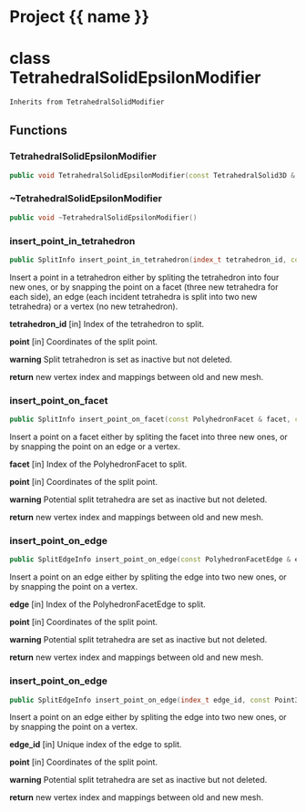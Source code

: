 <script setup>
import {useRoute} from 'vitepress'
const {path} = useRoute()
const tokens = path.split('/')
const words = tokens[2].split('-');
for (let i = 0; i < words.length; i++) {
    words[i] = words[i].charAt(0).toUpperCase() + words[i].slice(1);
    words[i] = words[i].replace('geode', 'Geode')
}
const name = words.join('-');
</script>
# Project {{ name }}

# class TetrahedralSolidEpsilonModifier


```cpp
Inherits from TetrahedralSolidModifier
```



## Functions

### TetrahedralSolidEpsilonModifier

```cpp
public void TetrahedralSolidEpsilonModifier(const TetrahedralSolid3D & solid, TetrahedralSolidBuilder3D & builder)
```


### ~TetrahedralSolidEpsilonModifier

```cpp
public void ~TetrahedralSolidEpsilonModifier()
```


### insert_point_in_tetrahedron

```cpp
public SplitInfo insert_point_in_tetrahedron(index_t tetrahedron_id, const Point3D & point)
```


 Insert a point in a tetrahedron either by spliting the tetrahedron into four new ones, or by snapping the point on a facet (three new tetrahedra for each side), an edge (each incident tetrahedra is split into two new tetrahedra) or a vertex (no new tetrahedron).

**tetrahedron_id** [in] Index of the tetrahedron to split.

**point** [in] Coordinates of the split point.

**warning** Split tetrahedron is set as inactive but not deleted.

**return** new vertex index and mappings between old and new mesh.

### insert_point_on_facet

```cpp
public SplitInfo insert_point_on_facet(const PolyhedronFacet & facet, const Point3D & point)
```


 Insert a point on a facet either by spliting the facet into three new ones, or by snapping the point on an edge or a vertex.

**facet** [in] Index of the PolyhedronFacet to split.

**point** [in] Coordinates of the split point.

**warning** Potential split tetrahedra are set as inactive but not deleted.

**return** new vertex index and mappings between old and new mesh.

### insert_point_on_edge

```cpp
public SplitEdgeInfo insert_point_on_edge(const PolyhedronFacetEdge & edge, const Point3D & point)
```


 Insert a point on an edge either by spliting the edge into two new ones, or by snapping the point on a vertex.

**edge** [in] Index of the PolyhedronFacetEdge to split.

**point** [in] Coordinates of the split point.

**warning** Potential split tetrahedra are set as inactive but not deleted.

**return** new vertex index and mappings between old and new mesh.

### insert_point_on_edge

```cpp
public SplitEdgeInfo insert_point_on_edge(index_t edge_id, const Point3D & point)
```


 Insert a point on an edge either by spliting the edge into two new ones, or by snapping the point on a vertex.

**edge_id** [in] Unique index of the edge to split.

**point** [in] Coordinates of the split point.

**warning** Potential split tetrahedra are set as inactive but not deleted.

**return** new vertex index and mappings between old and new mesh.



